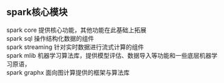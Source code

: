 ## spark核心模块
spark core 提供核心功能，其他功能在此基础上拓展 <br>
spark sql 操作结构化数据的组件 <br>
spark streaming 针对实时数据进行流式计算的组件 <br>
spark mlib 机器学习算法库，提供模型评估、数据导入等功能和一些底层机器学习原语， <br>
spark graphx 面向图计算提供的框架与算法库 <br>